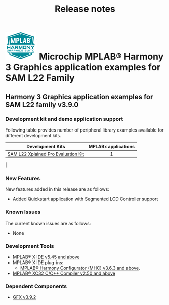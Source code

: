 ﻿---
title: Release notes
nav_order: 99
---

# ![MPLAB® Harmony Graphics Suite](./docs/html/mhgs.png) Microchip MPLAB® Harmony 3 Graphics application examples for SAM L22 Family

## Harmony 3 Graphics application examples for SAM L22 family v3.9.0

### Development kit and demo application support

Following table provides number of peripheral library examples available for different development kits.

| Development Kits  | MPLABx applications |
|:-----------------:|:-------------------:|
| [SAM L22 Xplained Pro Evaluation Kit](https://www.microchip.com/developmenttools/ProductDetails/PartNO/ATSAML22-XPRO-B)   | 1 |
|


### New Features

New features added in this release are as follows:

- Added Quickstart application with Segmented LCD Controller support


### Known Issues

The current known issues are as follows:

- None

### Development Tools

- [MPLAB® X IDE v5.45 and above](https://www.microchip.com/mplab/mplab-x-ide)
- MPLAB® X IDE plug-ins:
    - [MPLAB® Harmony Configurator (MHC) v3.6.3 and above](https://github.com/Microchip-MPLAB-Harmony/mplabx-plugin).
- [MPLAB® XC32 C/C++ Compiler v2.50 and above](https://www.microchip.com/mplab/compilers)

### Dependent Components

* [GFX v3.9.2](https://github.com/Microchip-MPLAB-Harmony/gfx/releases/tag/v3.9.2)
